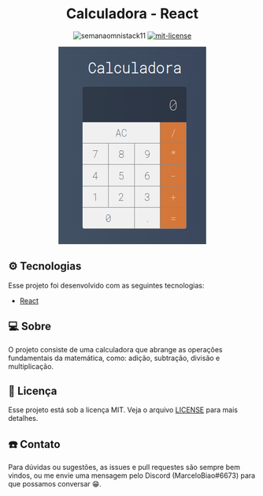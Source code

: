 <h1 align="center" style="border-radius:100px">
  Calculadora - React
</h1>

<p align="center">
<img alt="semanaomnistack11" src="https://img.shields.io/badge/PRs-welcome-7159c1"></img>
<a href="https://github.com/marcelobiao/calculadora-react/blob/master/LICENSE">
    <img alt="mit-license" src="https://img.shields.io/badge/license-MIT-7159c1"></img>
</a>
</p>

<p align="center">
  <img alt="Layout" src=".github/layout.gif">
</p>

## :gear: Tecnologias

Esse projeto foi desenvolvido com as seguintes tecnologias:

- [React](https://reactjs.org)

## :computer: Sobre

O projeto consiste de uma calculadora que abrange as operações fundamentais da matemática, como: adição, subtração, divisão e multiplicação.

## :memo: Licença

Esse projeto está sob a licença MIT. Veja o arquivo [LICENSE](LICENSE.md) para mais detalhes.

## :phone: Contato

Para dúvidas ou sugestões, as issues e pull requestes são sempre bem vindos, ou me envie uma mensagem pelo Discord (MarceloBiao#6673) para que possamos conversar :grin:.
